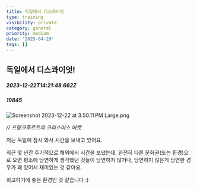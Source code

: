 ```yaml
---
title: 독일에서 디스콰이엇
type: training
visibility: private
category: general
priority: medium
date: '2025-04-29'
tags: []
---
```

## 독일에서 디스콰이엇!
##### 2023-12-22T14:21:48.662Z
##### 19845

<img src="https://media.disquiet.io/images/makerlog/eeca3179477f679314066fd3f5a9a07f727e790bc27599f2c74db50b89264048" alt="Screenshot 2023-12-22 at 3.50.11 PM Large.png" title="Screenshot 2023-12-22 at 3.50.11 PM Large.png"><p><em>// 프랑크푸르트의 크리스마스 마켓</em></p><p></p><p>저는 독일에 잠시 와서 시간을 보내고 있어요.</p><p></p><p>최근 몇 년간 주기적으로 해외에서 시간을 보냈는데, 완전히 다른 문화권(또는 환경)으로 오면 평소에 당연하게 생각했던 것들이 당연하지 않거나, 당연하지 않은게 당연한 경우가 꽤 있어서 재미있는 것 같아요.</p><p></p><p>회고하기에 좋은 환경인 것 같습니다 :)</p>
